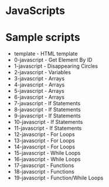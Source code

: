 # JavaScripts
# Sample scripts 

<ul>
  <li>template - HTML template</li>
  <li>0-javascript - Get Element By ID</li>
  <li>1-javascript - Disappearing Circles</li>
  <li>2-javascript - Variables</li>
  <li>3-javascript - Arrays</li>
  <li>4-javascript - Arrays</li>
  <li>5-javascript - Arrays</li>
  <li>6-javascript - Arrays</li>
  <li>7-javascript - If Statements</li>
  <li>8-javascript - If Statements</li>
  <li>9-javascript - If Statements</li>
  <li>10-javascript - If Statements</li>
  <li>11-javascript - If Statements</li>
  <li>12-javascript - For Loops</li>
  <li>13-javascript - For Loops</li>
  <li>14-javascript - For Loops</li>
  <li>15-javascript - While Loops</li>
  <li>16-javascript - While Loops</li>
  <li>17-javascript - Functions</li>
  <li>18-javascript - Functions</li>
  <li>19-javascript - Function/While Loops</li>
</ul>
